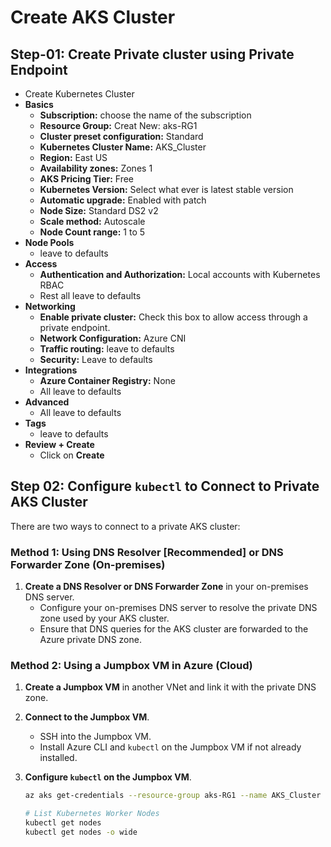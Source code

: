 # Create AKS Cluster


## Step-01: Create Private cluster using Private Endpoint
- Create Kubernetes Cluster
- **Basics**
  - **Subscription:** choose the name of the subscription
  - **Resource Group:** Creat New: aks-RG1
  - **Cluster preset configuration:** Standard
  - **Kubernetes Cluster Name:** AKS_Cluster
  - **Region:** East US 
  - **Availability zones:** Zones 1
  - **AKS Pricing Tier:** Free
  - **Kubernetes Version:** Select what ever is latest stable version
  - **Automatic upgrade:** Enabled with patch
  - **Node Size:** Standard DS2 v2
  - **Scale method:** Autoscale
  - **Node Count range:** 1 to 5
- **Node Pools**
  - leave to defaults
- **Access**
  - **Authentication and Authorization:** 	Local accounts with Kubernetes RBAC
  - Rest all leave to defaults
- **Networking**
  - **Enable private cluster:** Check this box to allow access through a private endpoint.
  - **Network Configuration:** Azure CNI
  - **Traffic routing:** leave to defaults
  - **Security:** Leave to defaults
- **Integrations**
  - **Azure Container Registry:** None
  - All leave to defaults
- **Advanced**
  -  All leave to defaults
- **Tags**
  - leave to defaults
- **Review + Create**
  - Click on **Create**


## Step 02: Configure `kubectl` to Connect to Private AKS Cluster

There are two ways to connect to a private AKS cluster:

### Method 1: Using DNS Resolver [Recommended] or DNS Forwarder Zone (On-premises)
1. **Create a DNS Resolver or DNS Forwarder Zone** in your on-premises DNS server.
   - Configure your on-premises DNS server to resolve the private DNS zone used by your AKS cluster.
   - Ensure that DNS queries for the AKS cluster are forwarded to the Azure private DNS zone.

### Method 2: Using a Jumpbox VM in Azure (Cloud)

1. **Create a Jumpbox VM** in another VNet and link it with the private DNS zone.

2. **Connect to the Jumpbox VM**.
   - SSH into the Jumpbox VM.
   - Install Azure CLI and `kubectl` on the Jumpbox VM if not already installed.

3. **Configure `kubectl` on the Jumpbox VM**.
   ```sh
   az aks get-credentials --resource-group aks-RG1 --name AKS_Cluster

   # List Kubernetes Worker Nodes
   kubectl get nodes 
   kubectl get nodes -o wide



